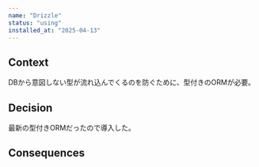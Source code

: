 ```yaml
---
name: "Drizzle"
status: "using"
installed_at: "2025-04-13"
---
```


## Context

DBから意図しない型が流れ込んでくるのを防ぐために、型付きのORMが必要。

## Decision

最新の型付きORMだったので導入した。

## Consequences
